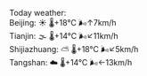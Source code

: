 Today weather:  
Beijing: ☀️   🌡️+18°C 🌬️↑7km/h  
Tianjin: 🌫  🌡️+14°C 🌬️↙11km/h  
Shijiazhuang: ⛅️  🌡️+18°C 🌬️↙5km/h  
Tangshan: ☁️   🌡️+14°C 🌬️←13km/h  
